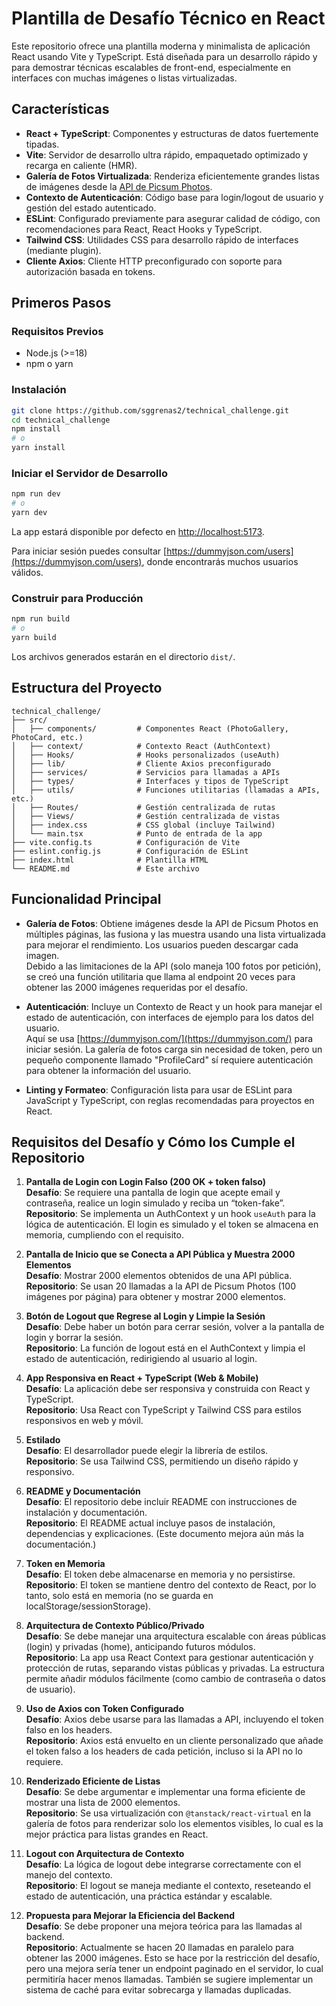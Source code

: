 # Plantilla de Desafío Técnico en React

Este repositorio ofrece una plantilla moderna y minimalista de aplicación React usando Vite y TypeScript. Está diseñada para un desarrollo rápido y para demostrar técnicas escalables de front-end, especialmente en interfaces con muchas imágenes o listas virtualizadas.

## Características

- **React + TypeScript**: Componentes y estructuras de datos fuertemente tipadas.
- **Vite**: Servidor de desarrollo ultra rápido, empaquetado optimizado y recarga en caliente (HMR).
- **Galería de Fotos Virtualizada**: Renderiza eficientemente grandes listas de imágenes desde la [API de Picsum Photos](https://picsum.photos/).
- **Contexto de Autenticación**: Código base para login/logout de usuario y gestión del estado autenticado.
- **ESLint**: Configurado previamente para asegurar calidad de código, con recomendaciones para React, React Hooks y TypeScript.
- **Tailwind CSS**: Utilidades CSS para desarrollo rápido de interfaces (mediante plugin).
- **Cliente Axios**: Cliente HTTP preconfigurado con soporte para autorización basada en tokens.

## Primeros Pasos

### Requisitos Previos

- Node.js (>=18)
- npm o yarn

### Instalación

```bash
git clone https://github.com/sggrenas2/technical_challenge.git
cd technical_challenge
npm install
# o
yarn install
```

### Iniciar el Servidor de Desarrollo

```bash
npm run dev
# o
yarn dev
```

La app estará disponible por defecto en [http://localhost:5173](http://localhost:5173).

Para iniciar sesión puedes consultar [https://dummyjson.com/users](https://dummyjson.com/users), donde encontrarás muchos usuarios válidos.

### Construir para Producción

```bash
npm run build
# o
yarn build
```

Los archivos generados estarán en el directorio `dist/`.

## Estructura del Proyecto

```
technical_challenge/
├── src/
│   ├── components/         # Componentes React (PhotoGallery, PhotoCard, etc.)
│   ├── context/            # Contexto React (AuthContext)
│   ├── Hooks/              # Hooks personalizados (useAuth)
│   ├── lib/                # Cliente Axios preconfigurado
│   ├── services/           # Servicios para llamadas a APIs
│   ├── types/              # Interfaces y tipos de TypeScript
│   ├── utils/              # Funciones utilitarias (llamadas a APIs, etc.)
│   ├── Routes/             # Gestión centralizada de rutas
│   ├── Views/              # Gestión centralizada de vistas
│   ├── index.css           # CSS global (incluye Tailwind)
│   └── main.tsx            # Punto de entrada de la app
├── vite.config.ts          # Configuración de Vite
├── eslint.config.js        # Configuración de ESLint
├── index.html              # Plantilla HTML
└── README.md               # Este archivo
```

## Funcionalidad Principal

- **Galería de Fotos**: Obtiene imágenes desde la API de Picsum Photos en múltiples páginas, las fusiona y las muestra usando una lista virtualizada para mejorar el rendimiento. Los usuarios pueden descargar cada imagen.  
  Debido a las limitaciones de la API (solo maneja 100 fotos por petición), se creó una función utilitaria que llama al endpoint 20 veces para obtener las 2000 imágenes requeridas por el desafío.

- **Autenticación**: Incluye un Contexto de React y un hook para manejar el estado de autenticación, con interfaces de ejemplo para los datos del usuario.  
  Aquí se usa [https://dummyjson.com/](https://dummyjson.com/) para iniciar sesión. La galería de fotos carga sin necesidad de token, pero un pequeño componente llamado "ProfileCard" sí requiere autenticación para obtener la información del usuario.

- **Linting y Formateo**: Configuración lista para usar de ESLint para JavaScript y TypeScript, con reglas recomendadas para proyectos en React.

## Requisitos del Desafío y Cómo los Cumple el Repositorio

1. **Pantalla de Login con Login Falso (200 OK + token falso)**  
   **Desafío**: Se requiere una pantalla de login que acepte email y contraseña, realice un login simulado y reciba un “token-fake”.  
   **Repositorio**: Se implementa un AuthContext y un hook `useAuth` para la lógica de autenticación. El login es simulado y el token se almacena en memoria, cumpliendo con el requisito.

2. **Pantalla de Inicio que se Conecta a API Pública y Muestra 2000 Elementos**  
   **Desafío**: Mostrar 2000 elementos obtenidos de una API pública.  
   **Repositorio**: Se usan 20 llamadas a la API de Picsum Photos (100 imágenes por página) para obtener y mostrar 2000 elementos.

3. **Botón de Logout que Regrese al Login y Limpie la Sesión**  
   **Desafío**: Debe haber un botón para cerrar sesión, volver a la pantalla de login y borrar la sesión.  
   **Repositorio**: La función de logout está en el AuthContext y limpia el estado de autenticación, redirigiendo al usuario al login.

4. **App Responsiva en React + TypeScript (Web & Mobile)**  
   **Desafío**: La aplicación debe ser responsiva y construida con React y TypeScript.  
   **Repositorio**: Usa React con TypeScript y Tailwind CSS para estilos responsivos en web y móvil.

5. **Estilado**  
   **Desafío**: El desarrollador puede elegir la librería de estilos.  
   **Repositorio**: Se usa Tailwind CSS, permitiendo un diseño rápido y responsivo.

6. **README y Documentación**  
   **Desafío**: El repositorio debe incluir README con instrucciones de instalación y documentación.  
   **Repositorio**: El README actual incluye pasos de instalación, dependencias y explicaciones. (Este documento mejora aún más la documentación.)

7. **Token en Memoria**  
   **Desafío**: El token debe almacenarse en memoria y no persistirse.  
   **Repositorio**: El token se mantiene dentro del contexto de React, por lo tanto, solo está en memoria (no se guarda en localStorage/sessionStorage).

8. **Arquitectura de Contexto Público/Privado**  
   **Desafío**: Se debe manejar una arquitectura escalable con áreas públicas (login) y privadas (home), anticipando futuros módulos.  
   **Repositorio**: La app usa React Context para gestionar autenticación y protección de rutas, separando vistas públicas y privadas. La estructura permite añadir módulos fácilmente (como cambio de contraseña o datos de usuario).

9. **Uso de Axios con Token Configurado**  
   **Desafío**: Axios debe usarse para las llamadas a API, incluyendo el token falso en los headers.  
   **Repositorio**: Axios está envuelto en un cliente personalizado que añade el token falso a los headers de cada petición, incluso si la API no lo requiere.

10. **Renderizado Eficiente de Listas**  
   **Desafío**: Se debe argumentar e implementar una forma eficiente de mostrar una lista de 2000 elementos.  
   **Repositorio**: Se usa virtualización con `@tanstack/react-virtual` en la galería de fotos para renderizar solo los elementos visibles, lo cual es la mejor práctica para listas grandes en React.

11. **Logout con Arquitectura de Contexto**  
   **Desafío**: La lógica de logout debe integrarse correctamente con el manejo del contexto.  
   **Repositorio**: El logout se maneja mediante el contexto, reseteando el estado de autenticación, una práctica estándar y escalable.

12. **Propuesta para Mejorar la Eficiencia del Backend**  
   **Desafío**: Se debe proponer una mejora teórica para las llamadas al backend.  
   **Repositorio**: Actualmente se hacen 20 llamadas en paralelo para obtener las 2000 imágenes. Esto se hace por la restricción del desafío, pero una mejora sería tener un endpoint paginado en el servidor, lo cual permitiría hacer menos llamadas. También se sugiere implementar un sistema de caché para evitar sobrecarga y llamadas duplicadas.